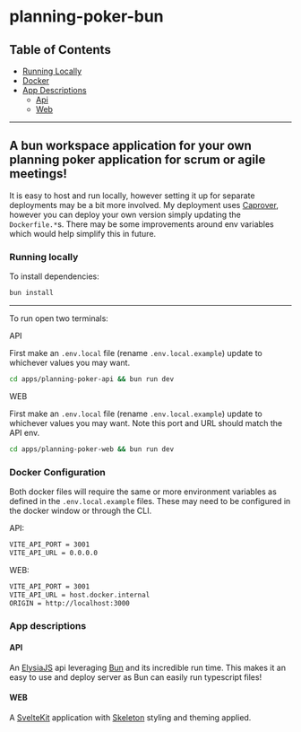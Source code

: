 # planning-poker-bun

## Table of Contents

- [Running Locally](#running-locally)
- [Docker](#docker-configuration)
- [App Descriptions](#app-descriptions)
  - [Api](#api)
  - [Web](#web)

---

## A bun workspace application for your own planning poker application for scrum or agile meetings!

It is easy to host and run locally, however setting it up for separate deployments may be a bit more involved.
My deployment uses [Caprover](https://caprover.com/), however you can deploy your own version simply updating the `Dockerfile.*`s. There may be some improvements around env variables which would help simplify this in future.

### Running locally

To install dependencies:

```bash
bun install
```

---

To run open two terminals:

API

First make an `.env.local` file (rename `.env.local.example`) update to whichever values you may want.

```bash
cd apps/planning-poker-api && bun run dev
```

WEB

First make an `.env.local` file (rename `.env.local.example`) update to whichever values you may want. Note this port and URL should match the API env.

```bash
cd apps/planning-poker-web && bun run dev
```

### Docker Configuration

Both docker files will require the same or more environment variables as defined in the `.env.local.example` files. These may need to be configured in the docker window or through the CLI.

API:

```bash
VITE_API_PORT = 3001
VITE_API_URL = 0.0.0.0
```

WEB:

```bash
VITE_API_PORT = 3001
VITE_API_URL = host.docker.internal
ORIGIN = http://localhost:3000
```

### App descriptions

#### API

An [ElysiaJS](https://elysiajs.com/) api leveraging [Bun](https://bun.sh/) and its incredible run time. This makes it an easy to use and deploy server as Bun can easily run typescript files!

#### WEB

A [SvelteKit](https://kit.svelte.dev/) application with [Skeleton](https://www.skeleton.dev/) styling and theming applied.
